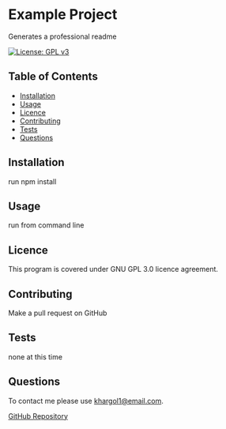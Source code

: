 # Example Project
  Generates a professional readme

  [![License: GPL v3](https://img.shields.io/badge/License-GPLv3-blue.svg)](https://www.gnu.org/licenses/gpl-3.0)

  ## Table of Contents
  * [Installation](##Installation)
  * [Usage](##Usage)
  * [Licence](##Licence)
  * [Contributing](##Contriuting)
  * [Tests](##Tests)
  * [Questions](##Questions)

  ## Installation
  run npm install

  ## Usage
  run from command line

  ## Licence
  This program is covered under GNU GPL 3.0 licence agreement.


  ## Contributing
  Make a pull request on GitHub

  ## Tests
  none at this time

  ## Questions
  To contact me please use khargol1@email.com. 

  [GitHub Repository](http://github.com/khargol1)

